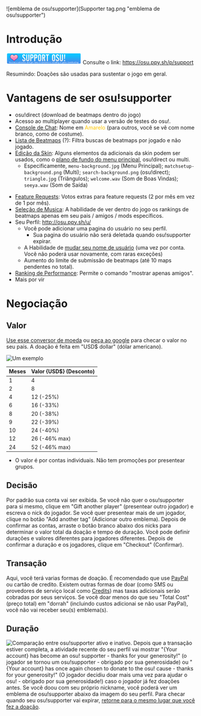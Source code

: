 ![emblema de osu!supporter](Supporter tag.png "emblema de osu!supporter")

Introdução
==========

<img src="Osu-support.png" title="fig:link do osu!supporter na pagina principal." alt="link do osu!supporter na pagina principal." width="200" /> Consulte o link: <https://osu.ppy.sh/p/support>

Resumindo: Doações são usadas para sustentar o jogo em geral.

Vantagens de ser osu!supporter
==============================

-   osu!direct (download de beatmaps dentro do jogo)
-   Acesso ao multiplayer quando usar a versão de testes do osu!.
-   [Console de Chat](PT:Chat_Console "wikilink"): Nome em <span style="color:#FFC700">Amarelo</span> (para outros, você se vê com nome branco, como de costume).
-   [Lista de Beatmaps](http://osu.ppy.sh/p/beatmaplist) (?): Filtra buscas de beatmaps por jogado e não jogado.
-   [ Edição da Skin](PT:Skinning "wikilink"): Alguns elementos da adicionais da skin podem ser usados, como o [plano de fundo do menu principal](http://osu.ppy.sh/forum/t/96949), osu!direct ou multi.
    -   Especificamente, `menu-background.jpg` (Menu Principal); `matchsetup-background.png` (Multi); `search-background.png` (osu!direct); `triangle.jpg` (Triângulos); `welcome.wav` (Som de Boas Vindas); `seeya.wav` (Som de Saída)

<!-- -->

-   [Feature Requests](http://osu.ppy.sh/forum/4): Votos extras para feature requests (2 por mês em vez de 1 por mês).
-   [Seleção de Musica](/wiki/Interface): A habilidade de ver dentro do jogo os rankings de beatmaps apenas em seu pais / amigos / mods específicos.
-   Seu Perfil: <http://osu.ppy.sh/u/>
    -   Você pode adicionar uma pagina do usuário no seu perfil.
        -   Sua pagina do usuário não será deletada quando osu!supporter expirar.
    -   A Habilidade de [mudar seu nome de usuário](https://osu.ppy.sh/p/profile-username/) (uma vez por conta. Você não poderá usar novamente, com raras exceções)
    -   Aumento do limite de submissão de beatmaps (até 10 maps pendentes no total).
-   [Ranking de Performance](http://osu.ppy.sh/p/pp): Permite o comando "mostrar apenas amigos".
-   Mais por vir

Negociação
==========

Valor
-----

[Use esse conversor de moeda](http://www.oanda.com/currency/converter/) ou [peça ao google](https://www.google.com.my/#q=usd+exchange+rate) para checar o valor no seu país. A doação é feita em "USD$ dollar" (dólar americano).

<img src="O!s Decide.jpg" title="Um exemplo" alt="Um exemplo" width="300" />

| Meses | Valor {USD$} (Desconto) |
|-------|-------------------------|
| 1     | 4                       |
| 2     | 8                       |
| 4     | 12 (-25%)               |
| 6     | 16 (-33%)               |
| 8     | 20 (-38%)               |
| 9     | 22 (-39%)               |
| 10    | 24 (-40%)               |
| 12    | 26 (-46% max)           |
| 24    | 52 (-46% max)           |

-   O valor é por contas individuais. Não tem promoções por presentear grupos.

Decisão
-------

Por padrão sua conta vai ser exibida. Se você não quer o osu!supporter para si mesmo, clique em "Gift another player" (presentear outro jogador) e escreva o nick do jogador. Se você quer presentear mais de um jogador, clique no botão "Add another tag" (Adicionar outro emblema). Depois de confirmar as contas, arraste o botão branco abaixo dos nicks para determinar o valor total da doação e tempo de duração. Você pode definir durações e valores diferentes para jogadores diferentes. Depois de confirmar a duração e os jogadores, clique em "Checkout" (Confirmar).

Transação
---------

Aqui, você terá varias formas de doação. É recomendado que use [PayPal](https://www.paypal.com) ou cartão de credito. Existem outras formas de doar (como SMS ou provedores de serviço local como [Credits](http://www.cherrycredits.com/Cherry)) mas taxas adicionais serão cobradas por seus serviços. Se você doar menos do que seu "Total Cost" (preço total) em "dorrah" (incluindo custos adicionai se não usar PayPal), você não vai receber seu(s) emblema(s).

Duração
-------

<img src="O!s Duration.jpg" title="fig:Comparação entre osu!supporter ativo e inativo." alt="Comparação entre osu!supporter ativo e inativo." width="200" /> Depois que a transação estiver completa, a atividade recente do seu perfil vai mostrar "{Your account} has become an osu! supporter - thanks for your generosity!" (o jogador se tornou um osu!supporter - obrigado por sua generosidade) ou "{Your account} has once again chosen to donate to the osu! cause - thanks for your generosity!" (O jogador decidiu doar mais uma vez para ajudar o osu! - obrigado por sua generosidade!) caso o jogador já fez doações antes. Se você doou com seu próprio nickname, você poderá ver um emblema de osu!supporter abaixo da imagem do seu perfil. Para checar quando seu osu!supporter vai expirar, [retorne para o mesmo lugar que você fez a doação](http://osu.ppy.sh/p/support).
